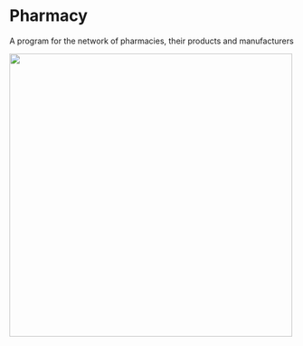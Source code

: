 # Pharmacy
A program for the network of pharmacies, their products and manufacturers

<img src="https://github.com/DmytroHorodyskyi/Pharmacy/blob/main/A.jpg" width="500" >
